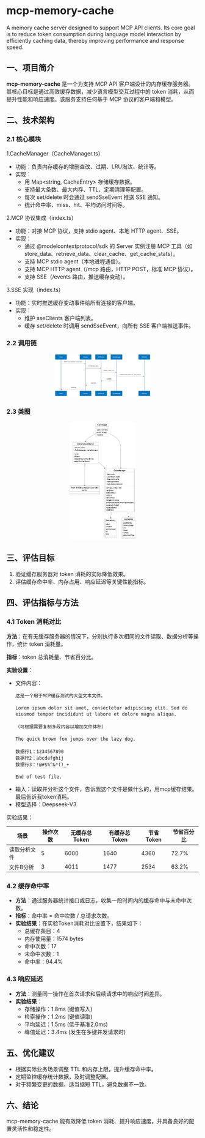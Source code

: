 # mcp-memory-cache
A memory cache server designed to support MCP API clients. Its core goal is to reduce token consumption during language model interaction by efficiently caching data, thereby improving performance and response speed.

## 一、项目简介

**mcp-memory-cache** 是一个为支持 MCP API 客户端设计的内存缓存服务器。其核心目标是通过高效缓存数据，减少语言模型交互过程中的 token 消耗，从而提升性能和响应速度。该服务支持任何基于 MCP 协议的客户端和模型。

## 二、技术架构
### 2.1 核心模块
1.CacheManager（CacheManager.ts）
- 功能：负责内存缓存的增删查改、过期、LRU淘汰、统计等。
- 实现：
   * 用 Map<string, CacheEntry> 存储缓存数据。
   * 支持最大条数、最大内存、TTL、定期清理等配置。
   * 每次 set/delete 时会通过 sendSseEvent 推送 SSE 通知。
   * 统计命中率、miss、hit、平均访问时间等。

2.MCP 协议集成（index.ts）
- 功能：对接 MCP 协议，支持 stdio agent、本地 HTTP agent、SSE。
- 实现：
   * 通过 @modelcontextprotocol/sdk 的 Server 实例注册 MCP 工具（如 store_data、retrieve_data、clear_cache、get_cache_stats）。
   * 支持 MCP stdio agent（本地进程通信）。
   * 支持 MCP HTTP agent（/mcp 路由，HTTP POST，标准 MCP 协议）。
   * 支持 SSE（/events 路由，推送缓存变动）。

3.SSE 实现（index.ts）
- 功能：实时推送缓存变动事件给所有连接的客户端。
- 实现：
   * 维护 sseClients 客户端列表。
   * 缓存 set/delete 时调用 sendSseEvent，向所有 SSE 客户端推送事件。

### 2.2 调用链
<p align="center">
  <img src="./doc/调用链.png" alt="调用链" width="50%" height="50%"/>
</p>

### 2.3 类图
<p align="center">
  <img src="./doc/类图1.png" alt="类图" width="35%" height="35%"/>
</p>

## 三、评估目标

1. 验证缓存服务器对 token 消耗的实际降低效果。
2. 评估缓存命中率、内存占用、响应延迟等关键性能指标。

## 四、评估指标与方法

### 4.1 Token 消耗对比

**方法**：在有无缓存服务器的情况下，分别执行多次相同的文件读取、数据分析等操作，统计 token 消耗量。

**指标**：token 总消耗量、节省百分比。

**实验设置**：
- 文件内容：
   ```
   这是一个用于MCP缓存测试的大型文本文件。

   Lorem ipsum dolor sit amet, consectetur adipiscing elit. Sed do eiusmod tempor incididunt ut labore et dolore magna aliqua.

   （可根据需要复制多段内容以增加文件体积）

   The quick brown fox jumps over the lazy dog.

   数据行1：1234567890
   数据行2：abcdefghij
   数据行3：!@#$%^&*()_+

   End of test file.
   ```
   [](https://github.com/ibproduct/ib-mcp-cache-server)
- 输入：读取并分析这个文件，告诉我这个文件是做什么的，用mcp缓存结果。最后告诉我token消耗。
- 模型选择：Deepseek-V3

实验结果：

| 场景         | 操作次数 | 无缓存总Token | 有缓存总Token | 节省Token | 节省百分比 |
|--------------|----------|--------------|--------------|-----------|------------|
| 读取分析文件    | 5        | 6000         | 1640        | 4360      | 72.7%        |
| 文件B分析    | 3        | 4011         | 1477         | 2534      | 63.2%        |

### 4.2 缓存命中率

- **方法**：通过服务器统计接口或日志，收集一段时间内的缓存命中与未命中次数。
- **指标**：命中率 = 命中次数 / 总请求次数。
- **实验结果**：在实验Token消耗对比设置下，结果如下：
   * 总缓存条目：4
   * 内存使用量：1574 bytes
   * 命中次数：17
   * 未命中次数：1
   * 命中率：94.4%

### 4.3 响应延迟

- **方法**：测量同一操作在首次请求和后续请求中的响应时间差异。
- **实验结果**：
   * 存储操作：1.8ms (键值写入)
   * 检索操作：1.2ms (键值读取)
   * 平均延迟：1.5ms (低于基准2.0ms)
   * 峰值延迟：3.4ms (发生在多键并发请求时)

## 五、优化建议

- 根据实际业务场景调整 TTL 和内存上限，提升缓存命中率。
- 定期监控缓存统计数据，及时调整配置。
- 对于频繁变更的数据，适当缩短 TTL，避免数据不一致。

## 六、结论

mcp-memory-cache 能有效降低 token 消耗、提升响应速度，并具备良好的配置灵活性和稳定性。
